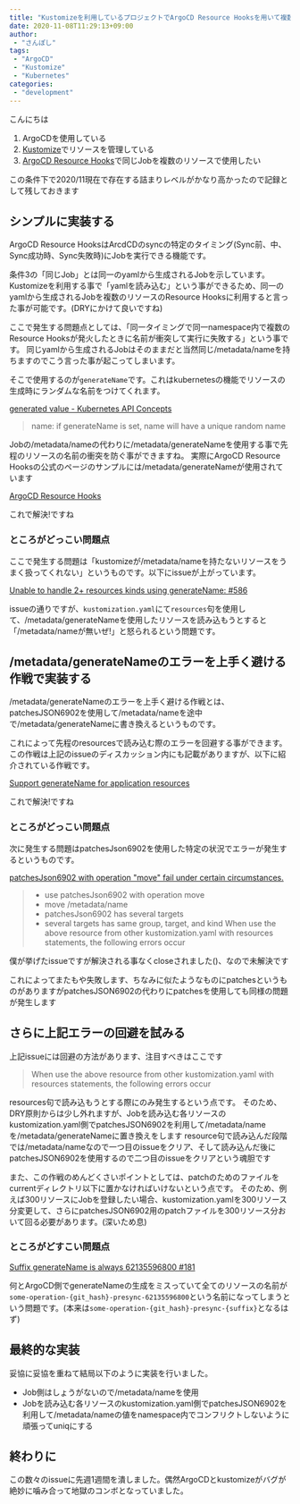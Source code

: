 ```yaml
---
title: "Kustomizeを利用しているプロジェクトでArgoCD Resource Hooksを用いて複数リソースで同一Jobを使用したいときに詰まるポイント"
date: 2020-11-08T11:29:13+09:00
author:
 - "さんぽし"
tags:
 - "ArgoCD"
 - "Kustomize"
 - "Kubernetes"
categories:
 - "development"
---
```


こんにちは

1. ArgoCDを使用している
2. [Kustomize](https://github.com/kubernetes-sigs/kustomize)でリソースを管理している
3. [ArgoCD Resource Hooks](https://argoproj.github.io/argo-cd/user-guide/resource_hooks/)で同じJobを複数のリソースで使用したい

この条件下で2020/11現在で存在する詰まりレベルがかなり高かったので記録として残しておきます

## シンプルに実装する

ArgoCD Resource HooksはArcdCDのsyncの特定のタイミング(Sync前、中、Sync成功時、Sync失敗時)にJobを実行できる機能です。

条件3の「同じJob」とは同一のyamlから生成されるJobを示しています。
Kustomizeを利用する事で「yamlを読み込む」という事ができるため、同一のyamlから生成されるJobを複数のリソースのResource Hooksに利用すると言った事が可能です。(DRYにかけて良いですね)

ここで発生する問題点としては、「同一タイミングで同一namespace内で複数のResource Hooksが発火したときに名前が衝突して実行に失敗する」という事です。
同じyamlから生成されるJobはそのままだと当然同じ/metadata/nameを持ちますのでこう言った事が起こってしまいます。

そこで使用するのが`generateName`です。これはkubernetesの機能でリソースの生成時にランダムな名前をつけてくれます。

[generated value - Kubernetes API Concepts](https://kubernetes.io/docs/reference/using-api/api-concepts/#generated-values)

> name: if generateName is set, name will have a unique random name

Jobの/metadata/nameの代わりに/metadata/generateNameを使用する事で先程のリソースの名前の衝突を防ぐ事ができますね。
実際にArgoCD Resource Hooksの公式のページのサンプルには/metadata/generateNameが使用されています

[ArgoCD Resource Hooks](https://argoproj.github.io/argo-cd/user-guide/resource_hooks/)

これで解決!ですね

### ところがどっこい問題点

ここで発生する問題は「kustomizeが/metadata/nameを持たないリソースをうまく扱ってくれない」というものです。以下にissueが上がっています。

[Unable to handle 2+ resources kinds using generateName: #586](https://github.com/kubernetes-sigs/kustomize/issues/586)

issueの通りですが、`kustomization.yaml`にて`resources`句を使用して、/metadata/generateNameを使用したリソースを読み込もうとすると「/metadata/nameが無いぜ!」と怒られるという問題です。

## /metadata/generateNameのエラーを上手く避ける作戦で実装する


/metadata/generateNameのエラーを上手く避ける作戦とは、patchesJSON6902を使用して/metadata/nameを途中で/metadata/generateNameに書き換えるというものです。

これによって先程のresourcesで読み込む際のエラーを回避する事ができます。この作戦は上記のissueのディスカッション内にも記載がありますが、以下に紹介されている作戦です。

[Support generateName for application resources](https://github.com/argoproj/argo-cd/issues/1639#issuecomment-494999921)

これで解決!ですね

### ところがどっこい問題点

次に発生する問題はpatchesJson6902を使用した特定の状況でエラーが発生するというものです。

[patchesJson6902 with operation "move" fail under certain circumstances.](https://github.com/kubernetes-sigs/kustomize/issues/3178)

> - use patchesJson6902 with operation move
> - move /metadata/name
> - patchesJson6902 has several targets
> - several targets has same group, target, and kind
> When use the above resource from other kustomization.yaml with resources statements, the following errors occur

僕が挙げたissueですが解決される事なくcloseされました()、なので未解決です

これによってまたもや失敗します、ちなみに似たようなものにpatchesというものがありますがpatchesJSON6902の代わりにpatchesを使用しても同様の問題が発生します

## さらに上記エラーの回避を試みる

上記issueには回避の方法があります、注目すべきはここです
> When use the above resource from other kustomization.yaml with resources statements, the following errors occur

resources句で読み込もうとする際にのみ発生するという点です。
そのため、DRY原則からは少し外れますが、Jobを読み込む各リソースのkustomization.yaml側でpatchesJSON6902を利用して/metadata/nameを/metadata/generateNameに置き換えをします
resource句で読み込んだ段階では/metadata/nameなので一つ目のissueをクリア、そして読み込んだ後にpatchesJSON6902を使用するので二つ目のissueをクリアという魂胆です

また、この作戦のめんどくさいポイントとしては、patchのためのファイルをcurrentディレクトリ以下に置かなければいけないという点です。
そのため、例えば300リソースにJobを登録したい場合、kustomization.yamlを300リソース分変更して、さらにpatchesJSON6902用のpatchファイルを300リソース分おいて回る必要があります。(深いため息)

### ところがどすこい問題点

[Suffix generateName is always 62135596800 #181](https://github.com/argoproj/gitops-engine/issues/181)

何とArgoCD側でgenerateNameの生成をミスっていて全てのリソースの名前が`some-operation-{git_hash}-presync-62135596800`という名前になってしまうという問題です。(本来は`some-operation-{git_hash}-presync-{suffix}`となるはず)

## 最終的な実装

妥協に妥協を重ねて結局以下のように実装を行いました。

- Job側はしょうがないので/metadata/nameを使用
- Jobを読み込む各リソースのkustomization.yaml側でpatchesJSON6902を利用して/metadata/nameの値をnamespace内でコンフリクトしないように頑張ってuniqにする

## 終わりに

この数々のissueに先週1週間を潰しました。偶然ArgoCDとkustomizeがバグが絶妙に噛み合って地獄のコンボとなっていました。
